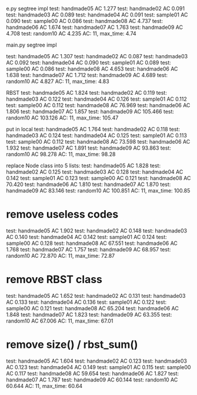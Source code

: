 e.py
segtree impl
test: handmade05 AC 1.277
test: handmade02 AC 0.091
test: handmade03 AC 0.089
test: handmade04 AC 0.091
test: sample01 AC 0.090
test: sample00 AC 0.086
test: handmade08 AC 4.737
test: handmade06 AC 1.674
test: handmade07 AC 1.763
test: handmade09 AC 4.708
test: random10 AC 4.235
AC: 11, max_time: 4.74

main.py
segtree impl

test: handmade05 AC 1.307
test: handmade02 AC 0.087
test: handmade03 AC 0.092
test: handmade04 AC 0.090
test: sample01 AC 0.089
test: sample00 AC 0.086
test: handmade08 AC 4.653
test: handmade06 AC 1.638
test: handmade07 AC 1.712
test: handmade09 AC 4.689
test: random10 AC 4.827
AC: 11, max_time: 4.83

RBST
test: handmade05 AC 1.824
test: handmade02 AC 0.119
test: handmade03 AC 0.122
test: handmade04 AC 0.126
test: sample01 AC 0.112
test: sample00 AC 0.112
test: handmade08 AC 76.969
test: handmade06 AC 1.806
test: handmade07 AC 1.857
test: handmade09 AC 105.466
test: random10 AC 103.126
AC: 11, max_time: 105.47

put in local
test: handmade05 AC 1.764
test: handmade02 AC 0.118
test: handmade03 AC 0.124
test: handmade04 AC 0.125
test: sample01 AC 0.113
test: sample00 AC 0.112
test: handmade08 AC 73.598
test: handmade06 AC 1.932
test: handmade07 AC 1.891
test: handmade09 AC 93.863
test: random10 AC 98.278
AC: 11, max_time: 98.28

replace Node class into 5 lists:
test: handmade05 AC 1.828
test: handmade02 AC 0.125
test: handmade03 AC 0.128
test: handmade04 AC 0.142
test: sample01 AC 0.123
test: sample00 AC 0.121
test: handmade08 AC 70.420
test: handmade06 AC 1.810
test: handmade07 AC 1.870
test: handmade09 AC 83.146
test: random10 AC 100.851
AC: 11, max_time: 100.85

# remove useless codes

test: handmade05 AC 1.902
test: handmade02 AC 0.148
test: handmade03 AC 0.140
test: handmade04 AC 0.142
test: sample01 AC 0.124
test: sample00 AC 0.128
test: handmade08 AC 67.551
test: handmade06 AC 1.768
test: handmade07 AC 1.757
test: handmade09 AC 68.957
test: random10 AC 72.870
AC: 11, max_time: 72.87

# remove RBST class

test: handmade05 AC 1.652
test: handmade02 AC 0.131
test: handmade03 AC 0.133
test: handmade04 AC 0.136
test: sample01 AC 0.122
test: sample00 AC 0.121
test: handmade08 AC 65.204
test: handmade06 AC 1.848
test: handmade07 AC 1.823
test: handmade09 AC 63.355
test: random10 AC 67.006
AC: 11, max_time: 67.01

# remove size() / rbst_sum()

test: handmade05 AC 1.604
test: handmade02 AC 0.123
test: handmade03 AC 0.123
test: handmade04 AC 0.149
test: sample01 AC 0.115
test: sample00 AC 0.117
test: handmade08 AC 59.654
test: handmade06 AC 1.827
test: handmade07 AC 1.787
test: handmade09 AC 60.144
test: random10 AC 60.644
AC: 11, max_time: 60.64
